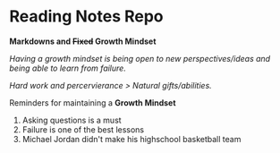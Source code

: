 # Reading Notes Repo

__Markdowns and ~~Fixed~~ Growth Mindset__

_Having a growth mindset is being open to new perspectives/ideas and being able to learn from failure._ 

_Hard work and percervierance > Natural gifts/abilities._ 

Reminders for maintaining a __Growth Mindset__
1. Asking questions is a must
2. Failure is one of the best lessons 
3. Michael Jordan didn't make his highschool basketball team

